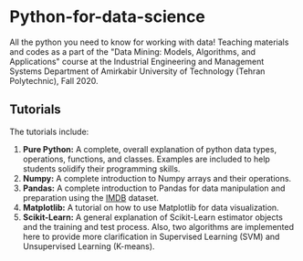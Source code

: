 # Python-for-data-science
All the python you need to know for working with data!
Teaching materials and codes as a part of the "Data Mining: Models, Algorithms, and Applications" course at the Industrial Engineering and Management Systems Department of Amirkabir University of Technology (Tehran Polytechnic), Fall 2020.

## Tutorials
The tutorials include:
1. **Pure Python:** A complete, overall explanation of python data types, operations, functions, and classes. Examples are included to help students solidify their programming skills.
2. **Numpy:** A complete introduction to Numpy arrays and their operations.
3. **Pandas:** A complete introduction to Pandas for data manipulation and preparation using the [IMDB](https://www.kaggle.com/PromptCloudHQ/imdb-data) dataset. 
4. **Matplotlib:** A tutorial on how to use Matplotlib for data visualization. 
5. **Scikit-Learn:** A general explanation of Scikit-Learn estimator objects and the training and test process. Also, two algorithms are implemented here to provide more clarification in Supervised Learning (SVM) and Unsupervised Learning (K-means).
